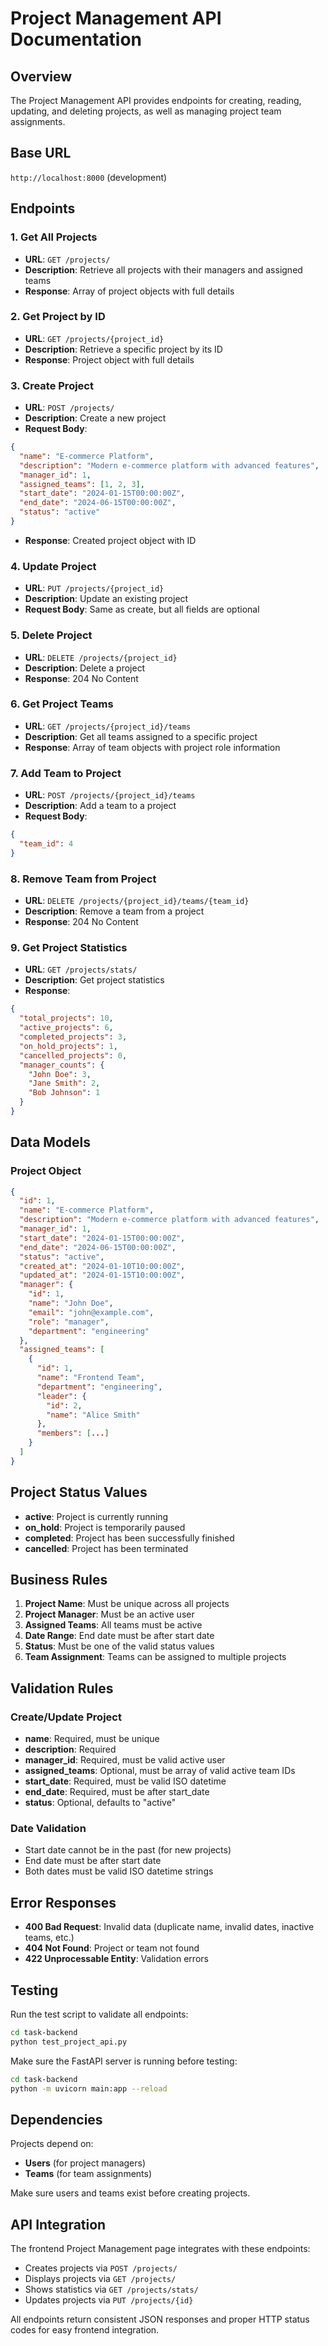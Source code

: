 # Project Management API Documentation

## Overview
The Project Management API provides endpoints for creating, reading, updating, and deleting projects, as well as managing project team assignments.

## Base URL
`http://localhost:8000` (development)

## Endpoints

### 1. Get All Projects
- **URL**: `GET /projects/`
- **Description**: Retrieve all projects with their managers and assigned teams
- **Response**: Array of project objects with full details

### 2. Get Project by ID
- **URL**: `GET /projects/{project_id}`
- **Description**: Retrieve a specific project by its ID
- **Response**: Project object with full details

### 3. Create Project
- **URL**: `POST /projects/`
- **Description**: Create a new project
- **Request Body**:
```json
{
  "name": "E-commerce Platform",
  "description": "Modern e-commerce platform with advanced features",
  "manager_id": 1,
  "assigned_teams": [1, 2, 3],
  "start_date": "2024-01-15T00:00:00Z",
  "end_date": "2024-06-15T00:00:00Z",
  "status": "active"
}
```
- **Response**: Created project object with ID

### 4. Update Project
- **URL**: `PUT /projects/{project_id}`
- **Description**: Update an existing project
- **Request Body**: Same as create, but all fields are optional

### 5. Delete Project
- **URL**: `DELETE /projects/{project_id}`
- **Description**: Delete a project
- **Response**: 204 No Content

### 6. Get Project Teams
- **URL**: `GET /projects/{project_id}/teams`
- **Description**: Get all teams assigned to a specific project
- **Response**: Array of team objects with project role information

### 7. Add Team to Project
- **URL**: `POST /projects/{project_id}/teams`
- **Description**: Add a team to a project
- **Request Body**:
```json
{
  "team_id": 4
}
```

### 8. Remove Team from Project
- **URL**: `DELETE /projects/{project_id}/teams/{team_id}`
- **Description**: Remove a team from a project
- **Response**: 204 No Content

### 9. Get Project Statistics
- **URL**: `GET /projects/stats/`
- **Description**: Get project statistics
- **Response**:
```json
{
  "total_projects": 10,
  "active_projects": 6,
  "completed_projects": 3,
  "on_hold_projects": 1,
  "cancelled_projects": 0,
  "manager_counts": {
    "John Doe": 3,
    "Jane Smith": 2,
    "Bob Johnson": 1
  }
}
```

## Data Models

### Project Object
```json
{
  "id": 1,
  "name": "E-commerce Platform",
  "description": "Modern e-commerce platform with advanced features",
  "manager_id": 1,
  "start_date": "2024-01-15T00:00:00Z",
  "end_date": "2024-06-15T00:00:00Z",
  "status": "active",
  "created_at": "2024-01-10T10:00:00Z",
  "updated_at": "2024-01-15T10:00:00Z",
  "manager": {
    "id": 1,
    "name": "John Doe",
    "email": "john@example.com",
    "role": "manager",
    "department": "engineering"
  },
  "assigned_teams": [
    {
      "id": 1,
      "name": "Frontend Team",
      "department": "engineering",
      "leader": {
        "id": 2,
        "name": "Alice Smith"
      },
      "members": [...]
    }
  ]
}
```

## Project Status Values

- **active**: Project is currently running
- **on_hold**: Project is temporarily paused
- **completed**: Project has been successfully finished
- **cancelled**: Project has been terminated

## Business Rules

1. **Project Name**: Must be unique across all projects
2. **Project Manager**: Must be an active user
3. **Assigned Teams**: All teams must be active
4. **Date Range**: End date must be after start date
5. **Status**: Must be one of the valid status values
6. **Team Assignment**: Teams can be assigned to multiple projects

## Validation Rules

### Create/Update Project
- **name**: Required, must be unique
- **description**: Required
- **manager_id**: Required, must be valid active user
- **assigned_teams**: Optional, must be array of valid active team IDs
- **start_date**: Required, must be valid ISO datetime
- **end_date**: Required, must be after start_date
- **status**: Optional, defaults to "active"

### Date Validation
- Start date cannot be in the past (for new projects)
- End date must be after start date
- Both dates must be valid ISO datetime strings

## Error Responses

- **400 Bad Request**: Invalid data (duplicate name, invalid dates, inactive teams, etc.)
- **404 Not Found**: Project or team not found
- **422 Unprocessable Entity**: Validation errors

## Testing

Run the test script to validate all endpoints:
```bash
cd task-backend
python test_project_api.py
```

Make sure the FastAPI server is running before testing:
```bash
cd task-backend
python -m uvicorn main:app --reload
```

## Dependencies

Projects depend on:
- **Users** (for project managers)
- **Teams** (for team assignments)

Make sure users and teams exist before creating projects.

## API Integration

The frontend Project Management page integrates with these endpoints:
- Creates projects via `POST /projects/`
- Displays projects via `GET /projects/`
- Shows statistics via `GET /projects/stats/`
- Updates projects via `PUT /projects/{id}`

All endpoints return consistent JSON responses and proper HTTP status codes for easy frontend integration.
